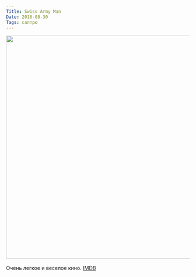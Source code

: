 ```yaml
---
Title: Swiss Army Man
Date: 2016-08-30
Tags: саптрю
---
```


<div class="text"><img src="https://dl.dropboxusercontent.com/u/140528/site/swiss-army-man.jpg" width="612" /><br /><br />
Очень легкое и веселое кино. <a href="http://www.imdb.com/title/tt4034354">IMDB</a></div>